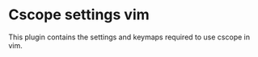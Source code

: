 Cscope settings vim
===================

This plugin contains the settings and keymaps required to use cscope in vim.
